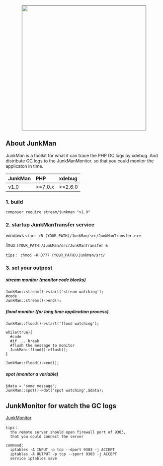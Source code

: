 <p align="center"><a href="" alt="JunkMan"><img src="https://github.com/ydtg1993/JunkMan/blob/master/src/image/iconfinder_Eye.png" width="400px"></a></p>   
  
## About JunkMan

JunkMan is a toolkit for what it can trace the PHP GC logs by xdebug. And distribute GC logs to the JunkManMonitor.
so that you could monitor the applicaton in time.

<table><thead><tr><th style="text-align:center;">JunkMan</th>
<th style="text-align:left;">PHP</th>
<th style="text-align:left;">xdebug</th>
</tr></thead><tbody><tr><td style="text-align:left;">v1.0</td>
<td style="text-align:left;">&gt;=7.0.x</td>
<td style="text-align:left;">&gt;=2.6.0</td>
</tr></tbody></table>


### 1. build

`composer require stream/junkman "v1.0"`    

### 2. startup JunkManTransfer service

windows    `start /B (YOUR_PATH)/JunkMan/src/JunkManTransfer.exe`

linux    `(YOUR_PATH)/JunkMan/src/JunkManTransfer &`

    tips： chmod -R 0777 (YOUR_PATH)/JunkMan/src/  

### 3. set your outpost

##### stream monitor (monitor code blocks)

    JunkMan::stream()->start('stream watching');
    #code
    JunkMan::stream()->end();
    
    
##### flood monitor (for long time application process)

    JunkMan::flood()->start('flood watching');
    
    while(true){
      #code
      #if ... break
      #flush the message to monitor
      JunkMan::flood()->flush();
    }
    
    JunkMan::flood()->end();   
    
##### spot (monitor a variable)
    $data = 'some message';
    JunkMan::spot()->dot('spot watching',$data); 
    
    
## JunkMonitor for watch the GC logs
[JunkMonitor](https://github.com/ydtg1993/JunkMonitor.git)

    tips： 
      the remote server should open firewall port of 9303, 
      that you could connect the server
           
    command:
      iptables -A INPUT -p tcp --dport 9303 -j ACCEPT
      iptables -A OUTPUT -p tcp --sport 9303 -j ACCEPT
      service iptables save
